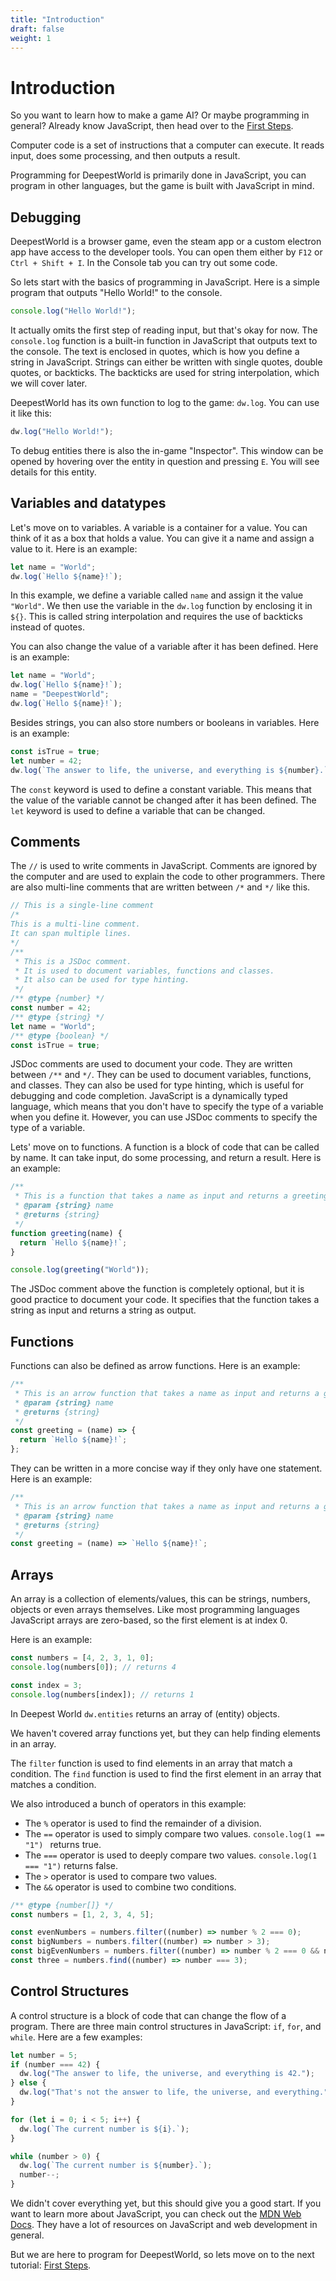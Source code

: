```yaml
---
title: "Introduction"
draft: false
weight: 1
---
```

# Introduction

So you want to learn how to make a game AI? Or maybe programming in general?
Already know JavaScript, then head over to the [First Steps](/tutorial/first-steps).

Computer code is a set of instructions that a computer can execute. It reads input, does some processing, and then outputs a result.

Programming for DeepestWorld is primarily done in JavaScript, you can program in other languages, but the game is built with JavaScript in mind.

## Debugging
DeepestWorld is a browser game, even the steam app or a custom electron app have access to the developer tools. 
You can open them either by `F12` or `Ctrl + Shift + I`. In the Console tab you can try out some code.

So lets start with the basics of programming in JavaScript. 
Here is a simple program that outputs "Hello World!" to the console.

```js
console.log("Hello World!");
```

It actually omits the first step of reading input, but that's okay for now.
The `console.log` function is a built-in function in JavaScript that outputs text to the console. 
The text is enclosed in quotes, which is how you define a string in JavaScript.
Strings can either be written with single quotes, double quotes, or backticks. 
The backticks are used for string interpolation, which we will cover later.

DeepestWorld has its own function to log to the game: `dw.log`. You can use it like this:

```js
dw.log("Hello World!");
```

To debug entities there is also the in-game "Inspector". 
This window can be opened by hovering over the entity in question and pressing `E`. 
You will see details for this entity.  

## Variables and datatypes

Let's move on to variables. A variable is a container for a value. You can think of it as a box that holds a value. 
You can give it a name and assign a value to it. Here is an example:

```js
let name = "World";
dw.log(`Hello ${name}!`);
```

In this example, we define a variable called `name` and assign it the value `"World"`. 
We then use the variable in the `dw.log` function by enclosing it in `${}`. 
This is called string interpolation and requires the use of backticks instead of quotes.

You can also change the value of a variable after it has been defined. Here is an example:

```js
let name = "World";
dw.log(`Hello ${name}!`);
name = "DeepestWorld";
dw.log(`Hello ${name}!`);
```

Besides strings, you can also store numbers or booleans in variables. Here is an example:

```js
const isTrue = true;
let number = 42;
dw.log(`The answer to life, the universe, and everything is ${number}.`);
```

The `const` keyword is used to define a constant variable. This means that the value of the variable cannot be changed after it has been defined. The `let` keyword is used to define a variable that can be changed.

## Comments

The `//` is used to write comments in JavaScript. Comments are ignored by the computer and are used to explain the code to other programmers.
There are also multi-line comments that are written between `/*` and `*/` like this.

```js
// This is a single-line comment
/*
This is a multi-line comment.
It can span multiple lines.
*/
/**
 * This is a JSDoc comment.
 * It is used to document variables, functions and classes.
 * It also can be used for type hinting.
 */
/** @type {number} */
const number = 42;
/** @type {string} */
let name = "World";
/** @type {boolean} */
const isTrue = true;
```

JSDoc comments are used to document your code. They are written between `/**` and `*/`. They can be used to document variables, functions, and classes. They can also be used for type hinting, which is useful for debugging and code completion.
JavaScript is a dynamically typed language, which means that you don't have to specify the type of a variable when you define it. However, you can use JSDoc comments to specify the type of a variable.

Lets' move on to functions. A function is a block of code that can be called by name. It can take input, do some processing, and return a result. Here is an example:

```js
/**
 * This is a function that takes a name as input and returns a greeting.
 * @param {string} name
 * @returns {string}
 */
function greeting(name) {
  return `Hello ${name}!`;
}

console.log(greeting("World"));
```

The JSDoc comment above the function is completely optional, but it is good practice to document your code. It specifies that the function takes a string as input and returns a string as output.

## Functions

Functions can also be defined as arrow functions. Here is an example:

```js
/**
 * This is an arrow function that takes a name as input and returns a greeting.
 * @param {string} name
 * @returns {string}
 */
const greeting = (name) => {
  return `Hello ${name}!`;
};
```

They can be written in a more concise way if they only have one statement. Here is an example:

```js
/**
 * This is an arrow function that takes a name as input and returns a greeting.
 * @param {string} name
 * @returns {string}
 */
const greeting = (name) => `Hello ${name}!`;
```

## Arrays

An array is a collection of elements/values, this can be strings, numbers, objects or even arrays themselves.
Like most programming languages JavaScript arrays are zero-based, so the first element is at index 0.

Here is an example:

```js
const numbers = [4, 2, 3, 1, 0];
console.log(numbers[0]); // returns 4

const index = 3;
console.log(numbers[index]); // returns 1
```

In Deepest World `dw.entities` returns an array of (entity) objects.

We haven't covered array functions yet, but they can help finding elements in an array. 

The `filter` function is used to find elements in an array that match a condition. 
The `find` function is used to find the first element in an array that matches a condition.

We also introduced a bunch of operators in this example:
* The `%` operator is used to find the remainder of a division.
* The `==` operator is used to simply compare two values.  `console.log(1 == "1") ` returns true.
* The `===` operator is used to deeply compare two values. `console.log(1 === "1")` returns false.
* The `>` operator is used to compare two values.
* The `&&` operator is used to combine two conditions.

```js
/** @type {number[]} */
const numbers = [1, 2, 3, 4, 5];

const evenNumbers = numbers.filter((number) => number % 2 === 0);
const bigNumbers = numbers.filter((number) => number > 3);
const bigEvenNumbers = numbers.filter((number) => number % 2 === 0 && number > 3);
const three = numbers.find((number) => number === 3);
```

## Control Structures

A control structure is a block of code that can change the flow of a program. 
There are three main control structures in JavaScript: `if`, `for`, and `while`. Here are a few examples:

```js
let number = 5;
if (number === 42) {
  dw.log("The answer to life, the universe, and everything is 42.");
} else {
  dw.log("That's not the answer to life, the universe, and everything.");
}

for (let i = 0; i < 5; i++) {
  dw.log(`The current number is ${i}.`);
}

while (number > 0) {
  dw.log(`The current number is ${number}.`);
  number--;
}
```

We didn't cover everything yet, but this should give you a good start. 
If you want to learn more about JavaScript, you can check out the [MDN Web Docs](https://developer.mozilla.org/en-US/docs/Web/JavaScript). 
They have a lot of resources on JavaScript and web development in general.

But we are here to program for DeepestWorld, so lets move on to the next tutorial: [First Steps](/tutorial/first-steps).